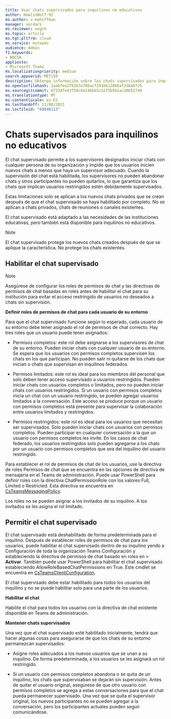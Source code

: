 ```yaml
---
title: Usar chats supervisados para inquilinos no educativos
author: HowlinWolf-92
ms.author: v-mahoffman
manager: serdars
ms.reviewer: angch
ms.topic: article
ms.tgt.pltfrm: cloud
ms.service: msteams
audience: Admin
f1.keywords:
- NOCSH
appliesto:
- Microsoft Teams
ms.localizationpriority: medium
search.appverid: MET150
description: Obtenga información sobre los chats supervisados para inquilinos no educativos en Microsoft Teams reuniones.
ms.openlocfilehash: 2aabfee2f8267e786acf293d612066af2db46f25
ms.sourcegitcommit: 67324fe43f50c8414bb65c52f5b561ac30b52748
ms.translationtype: MT
ms.contentlocale: es-ES
ms.lasthandoff: 11/08/2021
ms.locfileid: "60848113"
---
```

# <a name="supervised-chats-for-non-educational-tenants"></a>Chats supervisados para inquilinos no educativos

El chat supervisado permite a los supervisores designados iniciar chats con cualquier persona de su organización y impide que los usuarios inicien nuevos chats a menos que haya un supervisor adecuado. Cuando la supervisión del chat está habilitada, los supervisores no pueden abandonar chats y otros participantes no pueden quitarlos, lo que garantiza que los chats que implican usuarios restringidos estén debidamente supervisados.

Estas limitaciones solo se aplican a los nuevos chats privados que se crean después de que el chat supervisado se haya habilitado por completo. No se aplican a chats privados, chats de reuniones o canales existentes.

El chat supervisado está adaptado a las necesidades de las instituciones educativas, pero también está disponible para inquilinos no educativos.

> [!NOTE]
> El chat supervisado protege los nuevos chats creados después de que se aplique la característica. No protege los chats existentes.

## <a name="enable-supervised-chat"></a>Habilitar el chat supervisado

> [!NOTE]
> Asegúrese de configurar los roles de permisos de chat y las directivas de permisos de chat basadas en roles antes de habilitar el chat para su institución para evitar el acceso restringido de usuarios no deseados a chats sin supervisión.

**Definir roles de permisos de chat para cada usuario de su entorno**

Para que el chat supervisado funcione según lo esperado, cada usuario de su entorno debe tener asignado el rol de permisos de chat correcto. Hay tres roles que un usuario puede tener asignados:

- Permisos completos: este rol debe asignarse a los supervisores de chat de su entorno. Pueden iniciar chats con cualquier usuario de su entorno. Se espera que los usuarios con permisos completos supervisen los chats en los que participan. No pueden salir ni quitarse de los chats que inician o chats que supervisan en inquilinos federados.

- Permisos limitados: este rol es ideal para los miembros del personal que solo deben tener acceso supervisado a usuarios restringidos. Pueden iniciar chats con usuarios completos o limitados, pero no pueden iniciar chats con usuarios restringidos. Si un usuario con permisos completos inicia un chat con un usuario restringido, se pueden agregar usuarios limitados a la conversación. Este acceso se produce porque un usuario con permisos completos está presente para supervisar la colaboración entre usuarios limitados y restringidos.

- Permisos restringidos: este rol es ideal para los usuarios que necesitan ser supervisados. Solo pueden iniciar chats con usuarios con permisos completos. Pueden participar en cualquier conversación a la que un usuario con permisos completos les invite. En los casos de chat federado, los usuarios restringidos solo pueden agregarse a los chats por un usuario con permisos completos que sea del inquilino del usuario restringido.

Para establecer el rol de permisos  de chat de los usuarios, use la directiva de roles Permisos de chat que se encuentra en las opciones de directiva de mensajería en el Teams de administración. Puede usar PowerShell para definir roles con la directiva ChatPermissionRole con los valores Full, Limited o Restricted. Esta directiva se encuentra en [CsTeamsMessagingPolicy](/powershell/module/skype/set-csteamsmessagingpolicy?view=skype-ps).

Los roles no se pueden asignar a los invitados de su inquilino. A los invitados se les asigna el rol limitado.

## <a name="allow-supervised-chat"></a>Permitir el chat supervisado

El chat supervisado está deshabilitado de forma predeterminada para el inquilino. Después de establecer roles de permisos de chat para los usuarios, puede habilitar el chat supervisado dentro de su inquilino yendo a Configuración de toda la organización Teams Configuración y estableciendo la directiva de permisos de chat basado en roles en  >   **Activar**.  También puede usar PowerShell para habilitar el chat supervisado estableciendo AllowRoleBasedChatPermissions en True. Este cmdlet se encuentra en [CsTeamsClientConfiguration](/powershell/module/skype/set-csteamsclientconfiguration?view=skype-ps).

El chat supervisado debe estar habilitado para todos los usuarios del inquilino y no se puede habilitar solo para una parte de los usuarios.

**Habilitar el chat**

Habilite el chat para todos los usuarios con la directiva de chat existente disponible en Teams de administración.

**Mantener chats supervisados**

Una vez que el chat supervisado esté habilitado inicialmente, tendrá que hacer algunas cosas para asegurarse de que los chats de su entorno permanezcan supervisados:

- Asigne roles adecuados a los nuevos usuarios que se unan a su inquilino. De forma predeterminada, a los usuarios se les asignará un rol restringido.

- Si un usuario con permisos completos abandona o se quita de un inquilino, los chats que supervisaban se dejarán sin supervisión. Antes de quitar el usuario original, asegúrese de que otro usuario con permisos completos se agrega a estas conversaciones para que el chat pueda permanecer supervisado. Una vez que se quita el supervisor original, los nuevos participantes no se pueden agregar a la conversación, pero los participantes actuales pueden seguir comunicándose.

